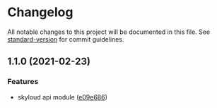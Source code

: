 # Changelog

All notable changes to this project will be documented in this file. See [standard-version](https://github.com/conventional-changelog/standard-version) for commit guidelines.

## 1.1.0 (2021-02-23)


### Features

* skyloud api module ([e09e686](https://github.com/skyloud/nuxt-plugin/commit/e09e686251e393454d74f539fd2f3eb050c00de2))
